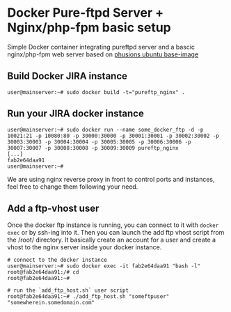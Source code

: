 
Docker Pure-ftpd Server + Nginx/php-fpm  basic setup
============================
Simple Docker container integrating pureftpd server and a bascic nginx/php-fpm web server based on [phusions ubuntu base-image](https://github.com/phusion/baseimage-docker)

## Build Docker JIRA instance

    user@mainserver:~# sudo docker build -t="pureftp_nginx" .

## Run your JIRA docker instance
    
    user@mainserver:~# sudo docker run --name some_docker_ftp -d -p 10021:21 -p 10080:80 -p 30000:30000 -p 30001:30001 -p 30002:30002 -p 30003:30003 -p 30004:30004 -p 30005:30005 -p 30006:30006 -p 30007:30007 -p 30008:30008 -p 30009:30009 pureftp_nginx
    [...]
    fab2e64daa91
    user@mainserver:~#

We are using nginx reverse proxy in front to control ports and instances, feel free to change them following your need.

## Add a ftp-vhost user

Once the docker ftp instance is running, you can connect to it with `docker exec` or by ssh-ing into it. Then you can launch the add ftp vhost script from the /root/ directory. It basically create an account for a user and create a vhost to the nginx server inside your docker instance.

    # connect to the docker instance
    user@mainserver:~# sudo docker exec -it fab2e64daa91 "bash -l" 
    root@fab2e64daa91:/# cd 
    root@fab2e64daa91:~#
    
    # run the `add_ftp_host.sh` user script
    root@fab2e64daa91:~# ./add_ftp_host.sh "someftpuser" "somewherein.somedomain.com"
